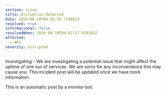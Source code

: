 ```yaml
---
section: issue
title: Disruption Detected
date: 2020-08-10T04:01:56.719861Z
resolved: true
informational: false
resolvedWhen: 2020-08-10T04:02:57.029105Z
affected:
  - API
severity: disrupted
---
```

*Investigating* - We are investigating a potential issue that might affect the uptime of one our of services. We are sorry for any inconvenience this may cause you. This incident post will be updated once we have more information.

This is an automatic post by a monitor bot.
        
